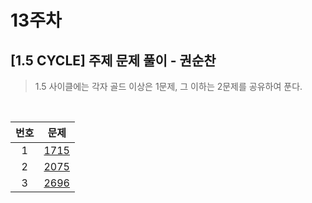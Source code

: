 # 13주차

## [1.5 CYCLE] 주제 문제 풀이 - 권순찬
> 1.5 사이클에는 각자 골드 이상은 1문제, 그 이하는 2문제를 공유하여 푼다.

<br>

|번호|문제|
|:---:|:---:|
|1|[1715](https://www.acmicpc.net/problem/1715) |
|2|[2075](https://www.acmicpc.net/problem/2075) |
|3|[2696](https://www.acmicpc.net/problem/2696) |
